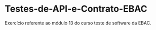 # Testes-de-API-e-Contrato-EBAC
Exercício referente ao módulo 13 do curso teste de software da EBAC.
